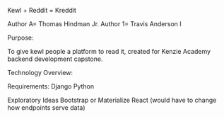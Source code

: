 Kewl + Reddit = Kreddit

Author A= Thomas Hindman Jr.
Author 1= Travis Anderson I

Purpose:

To give kewl people a platform to read it, created for Kenzie Academy backend development capstone.

Technology Overview:

Requirements:
Django
Python

Exploratory Ideas
Bootstrap or Materialize
React (would have to change how endpoints serve data)
